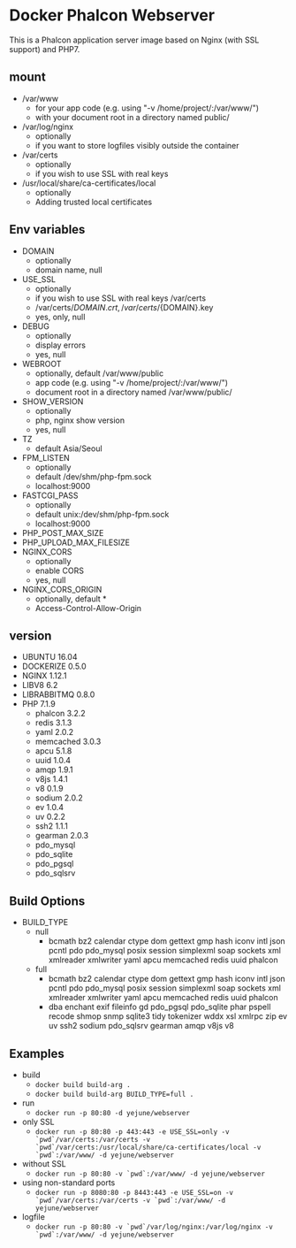 # Docker Phalcon Webserver

This is a Phalcon application server image based on Nginx (with SSL support) and PHP7.

## mount
-   /var/www
    -   for your app code (e.g. using "-v /home/project/:/var/www/")
    -   with your document root in a directory named public/
-   /var/log/nginx
    -   optionally
    -   if you want to store logfiles visibly outside the container
-   /var/certs
    -   optionally
    -   if you wish to use SSL with real keys
-   /usr/local/share/ca-certificates/local
    -   optionally
    -   Adding trusted local certificates

## Env variables
-   DOMAIN
    -   optionally
    -   domain name, null
-   USE_SSL
    -   optionally
    -   if you wish to use SSL with real keys /var/certs
    -   /var/certs/${DOMAIN}.crt, /var/certs/${DOMAIN}.key
    -   yes, only, null
-   DEBUG
    -   optionally
    -   display errors
    -   yes, null
-   WEBROOT
    -   optionally, default /var/www/public
    -   app code (e.g. using "-v /home/project/:/var/www/")
    -   document root in a directory named /var/www/public/
-   SHOW_VERSION
    -   optionally
    -   php, nginx show version
    -   yes, null
-   TZ
    -   default Asia/Seoul
-   FPM_LISTEN
    -   optionally
    -   default /dev/shm/php-fpm.sock
    -   localhost:9000
-   FASTCGI_PASS
    -   optionally
    -   default unix:/dev/shm/php-fpm.sock
    -   localhost:9000
-   PHP_POST_MAX_SIZE
-   PHP_UPLOAD_MAX_FILESIZE
-   NGINX_CORS
    -   optionally
    -   enable CORS
    -   yes, null
-   NGINX_CORS_ORIGIN
    -   optionally, default *
    -   Access-Control-Allow-Origin

## version
-   UBUNTU 16.04
-   DOCKERIZE 0.5.0
-   NGINX 1.12.1
-   LIBV8 6.2
-   LIBRABBITMQ 0.8.0
-   PHP 7.1.9
    -   phalcon 3.2.2
    -   redis 3.1.3
    -   yaml 2.0.2
    -   memcached 3.0.3
    -   apcu 5.1.8
    -   uuid 1.0.4
    -   amqp 1.9.1
    -   v8js 1.4.1
    -   v8 0.1.9
    -   sodium 2.0.2
    -   ev 1.0.4
    -   uv 0.2.2
    -   ssh2 1.1.1
    -   gearman 2.0.3
    -   pdo_mysql
    -   pdo_sqlite
    -   pdo_pgsql
    -   pdo_sqlsrv

## Build Options
-   BUILD_TYPE
    -   null
        -   bcmath bz2 calendar ctype dom gettext gmp hash iconv intl json pcntl pdo pdo_mysql posix session simplexml soap sockets xml xmlreader xmlwriter yaml apcu memcached redis uuid phalcon
    -   full
        -   bcmath bz2 calendar ctype dom gettext gmp hash iconv intl json pcntl pdo pdo_mysql posix session simplexml soap sockets xml xmlreader xmlwriter yaml apcu memcached redis uuid phalcon
        -   dba enchant exif fileinfo gd pdo_pgsql pdo_sqlite phar pspell recode shmop snmp sqlite3 tidy tokenizer wddx xsl xmlrpc zip ev uv ssh2 sodium pdo_sqlsrv gearman amqp v8js v8


## Examples
-   build
    -   ``docker build build-arg .``
    -   ``docker build build-arg BUILD_TYPE=full .``
-   run
    -   ``docker run -p 80:80 -d yejune/webserver``
-   only SSL
    -   ``docker run -p 80:80 -p 443:443 -e USE_SSL=only -v `pwd`/var/certs:/var/certs -v `pwd`/var/certs:/usr/local/share/ca-certificates/local -v `pwd`:/var/www/ -d yejune/webserver``
-   without SSL
    -   ``docker run -p 80:80 -v `pwd`:/var/www/ -d yejune/webserver``
-   using non-standard ports
    -   ``docker run -p 8080:80 -p 8443:443 -e USE_SSL=on -v `pwd`/var/certs:/var/certs -v `pwd`:/var/www/ -d yejune/webserver``
-   logfile
    -   ``docker run -p 80:80 -v `pwd`/var/log/nginx:/var/log/nginx -v `pwd`:/var/www/ -d yejune/webserver``
